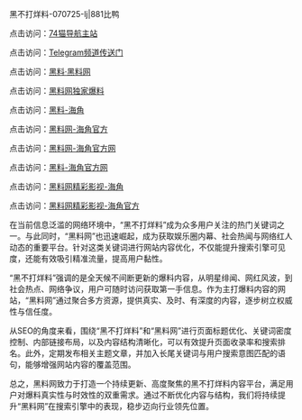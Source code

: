 黑不打烊料-070725-lj|881比鸭

点击访问：<a href="https://74mao.com/">74猫导航主站</a>

点击访问：<a href="https://74mao.com/">Telegram频道传送门</a>

点击访问：<a href="https://heiliaolvzlu3.pages.dev">黑料·黑料网</a>

点击访问：<a href="https://heiliaoyvnrda.pages.dev">黑料网独家爆料</a>

点击访问：<a href="https://jha.pages.dev/">黑料-海角</a>

点击访问：<a href="https://qfwfg.pages.dev/">黑料网-海角官方</a>

点击访问：<a href="https://jha.pages.dev/">黑料网-海角官方网</a>

点击访问：<a href="https://haef.pages.dev/">黑料-海角官方网</a>

点击访问：<a href="https://qfwfg.pages.dev/">黑料网精彩影视-海角</a>

点击访问：<a href="https://gdas.pages.dev/">黑料网精彩影视-海角官方</a>

在当前信息泛滥的网络环境中，“黑不打烊料”成为众多用户关注的热门关键词之一。与此同时，“黑料网”也迅速崛起，成为获取娱乐圈内幕、社会热闻与网络红人动态的重要平台。针对这类关键词进行网站内容优化，不仅能提升搜索引擎可见度，还能有效吸引精准流量，提高用户黏性。

“黑不打烊料”强调的是全天候不间断更新的爆料内容，从明星绯闻、网红风波，到社会热点、网络争议，用户可随时访问获取第一手信息。作为主打爆料内容的网站，“黑料网”通过聚合多方资源，提供真实、及时、有深度的内容，逐步树立权威性与信任度。

从SEO的角度来看，围绕“黑不打烊料”和“黑料网”进行页面标题优化、关键词密度控制、内部链接布局，以及内容结构清晰化，可以有效提升页面收录率和搜索排名。此外，定期发布相关主题文章，并加入长尾关键词与用户搜索意图匹配的语句，能够增强网站内容的覆盖范围。

总之，黑料网致力于打造一个持续更新、高度聚焦的黑不打烊料内容平台，满足用户对爆料真实性与时效性的双重需求。通过不断优化内容与结构，我们将持续提升“黑料网”在搜索引擎中的表现，稳步迈向行业领先位置。
